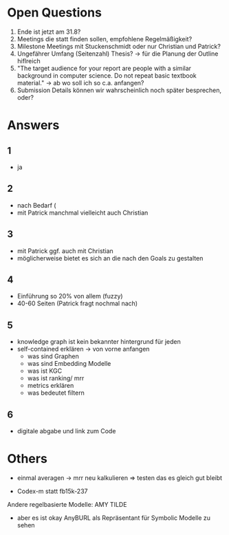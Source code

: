 # Open Questions
1. Ende ist jetzt am 31.8?
2. Meetings die statt finden sollen, empfohlene Regelmäßigkeit?
3. Milestone Meetings mit Stuckenschmidt oder nur Christian und Patrick?
4. Ungefährer Umfang (Seitenzahl) Thesis? -> für die Planung der Outline hiflreich
5. "The target audience for your report are people with a similar background in computer science. Do not repeat basic textbook material." -> ab wo soll ich so c.a. anfangen?
6. Submission Details können wir wahrscheinlich noch später besprechen, oder?

# Answers
## 1
- ja

## 2
- nach Bedarf (
- mit Patrick manchmal vielleicht auch Christian

## 3
- mit Patrick ggf. auch mit Christian
- möglicherweise bietet es sich an die nach den Goals zu gestalten

## 4
- Einführung so 20% von allem (fuzzy)
- 40-60 Seiten (Patrick fragt nochmal nach)

## 5
- knowledge graph ist kein bekannter hintergrund für jeden 
- self-contained erklären -> von vorne anfangen
	- was sind Graphen
	- was sind Embedding Modelle
	- was ist KGC 
	- was ist ranking/ mrr
	- metrics erklären
	- was bedeutet filtern
## 6
- digitale abgabe und link zum Code

# Others
- einmal averagen -> mrr neu kalkulieren => testen das es gleich gut bleibt

- Codex-m statt fb15k-237

Andere regelbasierte Modelle:
AMY
TILDE
- aber es ist okay AnyBURL als Repräsentant für Symbolic Modelle zu sehen